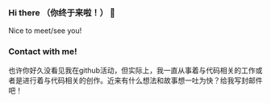 ### Hi there （你终于来啦！） 👋

Nice to meet/see you!


### Contact with me!

也许你好久没看见我在github活动，但实际上，我一直从事着与代码相关的工作或者是进行着与代码相关的创作。近来有什么想法和故事想一吐为快？给我写封邮件吧！
